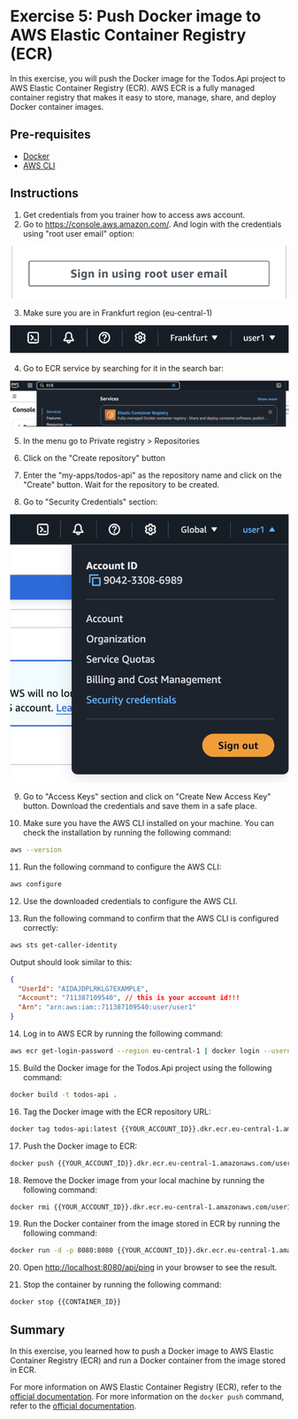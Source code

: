# Exercise 5: Push Docker image to AWS Elastic Container Registry (ECR)

In this exercise, you will push the Docker image for the Todos.Api project to AWS Elastic Container Registry (ECR). AWS ECR is a fully managed container registry that makes it easy to store, manage, share, and deploy Docker container images.

## Pre-requisites

- [Docker](https://docs.docker.com/get-docker/)
- [AWS CLI](https://docs.aws.amazon.com/cli/latest/userguide/cli-chap-install.html)

## Instructions

1. Get credentials from you trainer how to access aws account.
2. Go to https://console.aws.amazon.com/. And login with the credentials using "root user email" option:

![root user login](./assets/root-user-login.png "Root User Login")

3. Make sure you are in Frankfurt region (eu-central-1)

![aws region](./assets/aws-region.png "AWS Region")

4. Go to ECR service by searching for it in the search bar:

![ecr search](./assets/ecr-search.png "ECR Search")

5. In the menu go to Private registry > Repositories

6. Click on the "Create repository" button
7. Enter the "my-apps/todos-api" as the repository name and click on the "Create" button. Wait for the repository to be created.
8. Go to "Security Credentials" section:

![security credentials](./assets/security-credentials.png "Security Credentials")

9. Go to "Access Keys" section and click on "Create New Access Key" button. Download the credentials and save them in a safe place.

10. Make sure you have the AWS CLI installed on your machine. You can check the installation by running the following command:

```bash
aws --version
```

11. Run the following command to configure the AWS CLI:

```bash
aws configure
```

12. Use the downloaded credentials to configure the AWS CLI.

13. Run the following command to confirm that the AWS CLI is configured correctly:

```bash
aws sts get-caller-identity
```

Output should look similar to this:

```json
{
  "UserId": "AIDAJDPLRKLG7EXAMPLE",
  "Account": "711387109540", // this is your account id!!!
  "Arn": "arn:aws:iam::711387109540:user/user1"
}
```

14. Log in to AWS ECR by running the following command:

```bash
aws ecr get-login-password --region eu-central-1 | docker login --username AWS --password-stdin {{YOUR_ACCOUNT_ID}}.dkr.ecr.eu-central-1.amazonaws.com
```

15. Build the Docker image for the Todos.Api project using the following command:

```bash
docker build -t todos-api .
```

16. Tag the Docker image with the ECR repository URL:

```bash
docker tag todos-api:latest {{YOUR_ACCOUNT_ID}}.dkr.ecr.eu-central-1.amazonaws.com/user1-repo:latest
```

17. Push the Docker image to ECR:

```bash
docker push {{YOUR_ACCOUNT_ID}}.dkr.ecr.eu-central-1.amazonaws.com/user1-repo:latest
```

18. Remove the Docker image from your local machine by running the following command:

```bash
docker rmi {{YOUR_ACCOUNT_ID}}.dkr.ecr.eu-central-1.amazonaws.com/user1-repo:latest
```

19. Run the Docker container from the image stored in ECR by running the following command:

```bash
docker run -d -p 8080:8080 {{YOUR_ACCOUNT_ID}}.dkr.ecr.eu-central-1.amazonaws.com/user1-repo:latest
```

20. Open [http://localhost:8080/api/ping](http://localhost:8080/api/ping) in your browser to see the result.

21. Stop the container by running the following command:

```bash
docker stop {{CONTAINER_ID}}
```

## Summary

In this exercise, you learned how to push a Docker image to AWS Elastic Container Registry (ECR) and run a Docker container from the image stored in ECR.

For more information on AWS Elastic Container Registry (ECR), refer to the [official documentation](https://docs.aws.amazon.com/AmazonECR/latest/userguide/what-is-ecr.html). For more information on the `docker push` command, refer to the [official documentation](https://docs.docker.com/engine/reference/commandline/push/).
